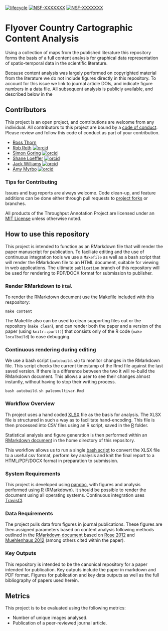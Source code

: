 [![lifecycle](https://img.shields.io/badge/lifecycle-experimental-orange.svg)](https://www.tidyverse.org/lifecycle/#experimental)
[![NSF-XXXXXXX](https://img.shields.io/badge/NSF-1550913-blue.svg)](https://nsf.gov/awardsearch/showAward?AWD_ID=1550913) [![NSF-XXXXXXX](https://img.shields.io/badge/NSF-1550855-blue.svg)](https://nsf.gov/awardsearch/showAward?AWD_ID=1550855)

# Flyover Country Cartographic Content Analysis

Using a collection of maps from the published literature this repository forms the basis of a full content analysis for graphical data representation of spatio-temporal data in the scientific literature.

Because content analysis was largely performed on copyrighted material from the literature we do not include figures directly in this repository.  To account for this issue we link to journal article DOIs, and indicate figure numbers in a data file.  All subsequent analysis is publicly available, and described below in the

## Contributors

This project is an open project, and contributions are welcome from any individual.  All contributors to this project are bound by a [code of conduct](CODE_OF_CONDUCT.md).  Please review and follow this code of conduct as part of your contribution.

  * [Ross Thorn](https://rossthorn.github.io/)
  * [Rob Roth](https://geography.wisc.edu/gis/staff/roth-robert/)  [![orcid](https://img.shields.io/badge/orcid-0000--0003--1241--318X-brightgreen.svg)](https://orcid.org/0000-0003-1241-318X)
  * [Simon Goring](http://goring.org) [![orcid](https://img.shields.io/badge/orcid-0000--0002--2700--4605-brightgreen.svg)](https://orcid.org/0000-0002-2700-4605)
  * [Shane Loeffler](https://shaneloeffler.com/) [![orcid](https://img.shields.io/badge/orcid-0000--0003--1445--5615-brightgreen.svg)](https://orcid.org/0000-0003-1445-5615)
  * [Jack Williams]() [![orcid](https://img.shields.io/badge/orcid-0000--0001--6046--9634-brightgreen.svg)](https://orcid.org/0000-0001-6046-9634)
  * [Amy Myrbo]() [![orcid](https://img.shields.io/badge/orcid-0000--0003--1686--7672-brightgreen.svg)](https://orcid.org/0000-0003-1686-7672)

### Tips for Contributing

Issues and bug reports are always welcome.  Code clean-up, and feature additions can be done either through pull requests to [project forks](https://github.com/FCGI/ContentAnalysis/network/members) or branches.

All products of the Throughput Annotation Project are licensed under an [MIT License](LICENSE.md) unless otherwise noted.

## How to use this repository

This project is intended to function as an RMarkdown file that will render the paper manuscript for publication.  To faciliate editing and the use of continuous integration tools we use a `Makefile` as well as a bash script that will render the RMarkdown file to an HTML document, suitable for viewing in web applications.  The ultimate `publication` branch of this repository will be used for rendering to PDF/DOCX format for submission to publisher.

### Render RMarkdown to `html`

To render the RMarkdown document use the Makefile included with this respository:

```
make content
```

The Makefile also can be used to clean supporting files out or the repository (`make clean`), and can render both the paper and a version of the paper (using `knitr::purl()`) that consists only of the R code (`make localbuild`) to ease debugging.

### Continuous rendering during editing

We use a bash script (`autobuild.sh`) to monitor changes in the RMarkdown file.  This script checks the current timestamp of the Rmd file against the last saved version.  If there is a difference between the two it will re-build the RMarkdown document.  This allows a user to see their changes almost instantly, without having to stop their writing process.

```
bash autobuild.sh paleomultivar.Rmd
```

### Workflow Overview

Th project uses a hand coded [XLSX]() file as the basis for analysis.  The XLSX file is structured in such a way as to facilitate hand-encoding.  This file is then processed into CSV files using an R script, saved in the [R]() folder.

Statistical analysis and figure generation is then performed within an [RMarkdown document](paleomultivar.Rmd) in the home directory of this repository.

This workflow allows us to run a single [bash script]() to convert the XLSX file to a useful csv format, perform key analysis and knit the final report to a HTML/PDF/DOCX format in preparation to submission.

### System Requirements

This project is developed using [pandoc](https://pandoc.org), with figures and analysis performed using [R](https://cran.r-project.org/) (RMarkdown).  It should be possible to render the document using all operating systems. Continuous integration uses [TravisCI](https://travis-ci.org/).

### Data Requirements

The project pulls data from figures in journal publications.  These figures are then assigned parameters based on content analysis following methods outlined in the [RMarkdown document](paleomultivar.Rmd) based on [Rose 2012](http://uk.sagepub.com/en-gb/eur/visual-methodologies/book249907) and [Muehlenhaus 2012](https://doi.org/10.1179/1743277412Y.0000000032) (among others cited within the paper).

### Key Outputs

This repository is intended to be the canonical repository for a paper intended for publication.  Key outputs include the paper in markdown and PDF format.  Figures for publication and key data outputs as well as the full bibliography of papers used herein.

## Metrics

This project is to be evaluated using the following metrics:

  * Number of unique images analysed.
  * Publication of a peer-reviewed journal article.
